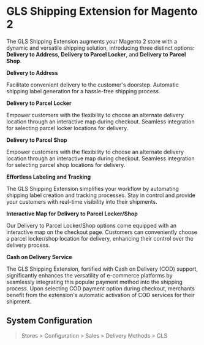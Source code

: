 # GLS Shipping Extension for Magento 2

The GLS Shipping Extension augments your Magento 2 store with a dynamic and versatile shipping solution,
introducing three distinct options: **Delivery to Address**, **Delivery to Parcel Locker**, and **Delivery to Parcel Shop**.

**Delivery to Address**

Facilitate convenient delivery to the customer's doorstep.
Automatic shipping label generation for a hassle-free shipping process.

**Delivery to Parcel Locker**

Empower customers with the flexibility to choose an alternate delivery location through an interactive map during checkout.
Seamless integration for selecting parcel locker locations for delivery.

**Delivery to Parcel Shop**

Empower customers with the flexibility to choose an alternate delivery location through an interactive map during checkout.
Seamless integration for selecting parcel shop locations for delivery.

**Effortless Labeling and Tracking**

The GLS Shipping Extension simplifies your workflow by automating shipping label creation and tracking processes.
Stay in control and provide your customers with real-time visibility into their shipments.

**Interactive Map for Delivery to Parcel Locker/Shop**

Our Delivery to Parcel Locker/Shop options come equipped with an interactive map on the checkout page.
Customers can conveniently choose a parcel locker/shop location for delivery, enhancing their control over the delivery process.

**Cash on Delivery Service**

The GLS Shipping Extension, fortified with Cash on Delivery (COD) support, significantly enhances the versatility of
e-commerce platforms by seamlessly integrating this popular payment method into the shipping process.
Upon selecting COD payment option during checkout, merchants benefit from the extension's automatic activation of
COD services for their shipment.

## System Configuration

> Stores > Configuration > Sales > Delivery Methods > GLS
